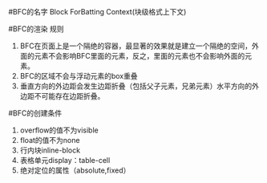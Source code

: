 #BFC的名字
Block ForBatting Context(块级格式上下文)

#BFC的渲染 规则
1. BFC在页面上是一个隔绝的容器，最显著的效果就是建立一个隔绝的空间，外面的元素不会影响BFC里面的元素，反之，里面的元素也不会影响外面的元素。
2. BFC的区域不会与浮动元素的box重叠
3. 垂直方向的外边距会发生边距折叠（包括父子元素，兄弟元素）水平方向的外边距不可能存在边距折叠。

#BFC的创建条件
1. overflow的值不为visible
2. float的值不为none
3. 行内块inline-block
4. 表格单元display：table-cell
5. 绝对定位的属性（absolute,fixed）
